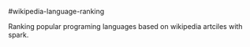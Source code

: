 #wikipedia-language-ranking

Ranking popular programing languages based on wikipedia artciles with spark.
